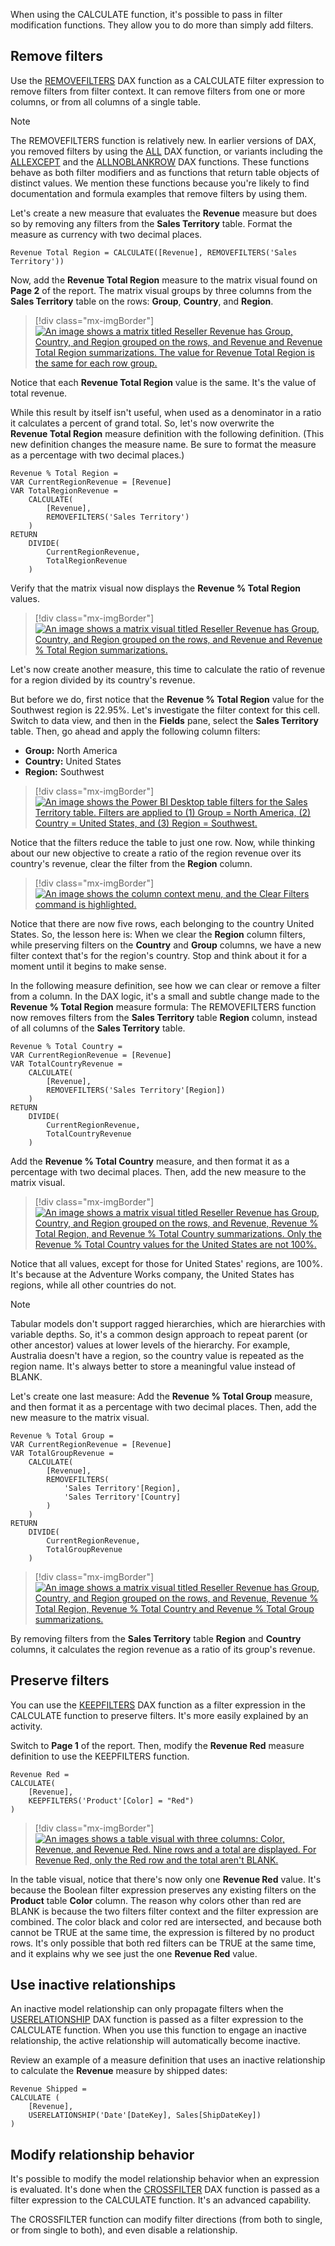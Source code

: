 When using the CALCULATE function, it's possible to pass in filter modification functions. They allow you to do more than simply add filters.

## Remove filters

Use the [REMOVEFILTERS](https://docs.microsoft.com/dax/removefilters-function-dax/?azure-portal=true) DAX function as a CALCULATE filter expression to remove filters from filter context. It can remove filters from one or more columns, or from all columns of a single table.

> [!NOTE]
> The REMOVEFILTERS function is relatively new. In earlier versions of DAX, you removed filters by using the [ALL](https://docs.microsoft.com/dax/all-function-dax/?azure-portal=true) DAX function, or variants including the [ALLEXCEPT](https://docs.microsoft.com/dax/allexcept-function-dax/?azure-portal=true) and the [ALLNOBLANKROW](https://docs.microsoft.com/dax/allnoblankrow-function-dax/?azure-portal=true) DAX functions. These functions behave as both filter modifiers and as functions that return table objects of distinct values. We mention these functions because you're likely to find documentation and formula examples that remove filters by using them.

Let's create a new measure that evaluates the **Revenue** measure but does so by removing any filters from the **Sales Territory** table. Format the measure as currency with two decimal places.

```dax
Revenue Total Region = CALCULATE([Revenue], REMOVEFILTERS('Sales Territory'))
```

Now, add the **Revenue Total Region** measure to the matrix visual found on **Page 2** of the report. The matrix visual groups by three columns from the **Sales Territory** table on the rows: **Group**, **Country**, and **Region**.

> [!div class="mx-imgBorder"]
> [![An image shows a matrix titled Reseller Revenue has Group, Country, and Region grouped on the rows, and Revenue and Revenue Total Region summarizations. The value for Revenue Total Region is the same for each row group.](../media/dax-matrix-sales-territory-revenue-1-ss.png)](../media/dax-matrix-sales-territory-revenue-1-ss.png#lightbox)

Notice that each **Revenue Total Region** value is the same. It's the value of total revenue.

While this result by itself isn't useful, when used as a denominator in a ratio it calculates a percent of grand total. So, let's now overwrite the **Revenue Total Region** measure definition with the following definition. (This new definition changes the measure name. Be sure to format the measure as a percentage with two decimal places.)

```dax
Revenue % Total Region =
VAR CurrentRegionRevenue = [Revenue]
VAR TotalRegionRevenue =
	CALCULATE(
		[Revenue],
		REMOVEFILTERS('Sales Territory')
	)
RETURN
	DIVIDE(
		CurrentRegionRevenue,
		TotalRegionRevenue
	)
```

Verify that the matrix visual now displays the **Revenue % Total Region** values.

> [!div class="mx-imgBorder"]
> [![An image shows a matrix visual titled Reseller Revenue has Group, Country, and Region grouped on the rows, and Revenue and Revenue % Total Region summarizations.](../media/dax-matrix-sales-territory-revenue-2-ss.png)](../media/dax-matrix-sales-territory-revenue-2-ss.png#lightbox)

Let's now create another measure, this time to calculate the ratio of revenue for a region divided by its country's revenue.

But before we do, first notice that the **Revenue % Total Region** value for the Southwest region is 22.95%. Let's investigate the filter context for this cell. Switch to data view, and then in the **Fields** pane, select the **Sales Territory** table. Then, go ahead and apply the following column filters:

- **Group:** North America
- **Country:** United States
- **Region:** Southwest

> [!div class="mx-imgBorder"]
> [![An image shows the Power BI Desktop table filters for the Sales Territory table. Filters are applied to (1) Group = North America, (2) Country = United States, and (3) Region = Southwest.](../media/dax-table-sales-territory-column-filters-ssm.png)](../media/dax-table-sales-territory-column-filters-ssm.png#lightbox)

Notice that the filters reduce the table to just one row. Now, while thinking about our new objective to create a ratio of the region revenue over its country's revenue, clear the filter from the **Region** column.

> [!div class="mx-imgBorder"]
> [![An image shows the column context menu, and the Clear Filters command is highlighted.](../media/dax-sales-territory-table-column-filters-clear-ssm.png)](../media/dax-sales-territory-table-column-filters-clear-ssm.png#lightbox)

Notice that there are now five rows, each belonging to the country United States. So, the lesson here is: When we clear the **Region** column filters, while preserving filters on the **Country** and **Group** columns, we have a new filter context that's for the region's country. Stop and think about it for a moment until it begins to make sense.

In the following measure definition, see how we can clear or remove a filter from a column. In the DAX logic, it's a small and subtle change made to the **Revenue % Total Region** measure formula: The REMOVEFILTERS function now removes filters from the **Sales Territory** table **Region** column, instead of all columns of the **Sales Territory** table.

```dax
Revenue % Total Country =
VAR CurrentRegionRevenue = [Revenue]
VAR TotalCountryRevenue =
	CALCULATE(
		[Revenue],
		REMOVEFILTERS('Sales Territory'[Region])
	)
RETURN
	DIVIDE(
		CurrentRegionRevenue,
		TotalCountryRevenue
	)
```

Add the **Revenue % Total Country** measure, and then format it as a percentage with two decimal places. Then, add the new measure to the matrix visual.

> [!div class="mx-imgBorder"]
> [![An image shows a matrix visual titled Reseller Revenue has Group, Country, and Region grouped on the rows, and Revenue, Revenue % Total Region, and Revenue % Total Country summarizations. Only the Revenue % Total Country values for the United States are not 100%.](../media/dax-matrix-sales-territory-revenue-3-ssm.png)](../media/dax-matrix-sales-territory-revenue-3-ssm.png#lightbox)

Notice that all values, except for those for United States' regions, are 100%. It's because at the Adventure Works company, the United States has regions, while all other countries do not.

> [!NOTE]
> Tabular models don't support ragged hierarchies, which are hierarchies with variable depths. So, it's a common design approach to repeat parent (or other ancestor) values at lower levels of the hierarchy. For example, Australia doesn't have a region, so the country value is repeated as the region name. It's always better to store a meaningful value instead of BLANK.

Let's create one last measure: Add the **Revenue % Total Group** measure, and then format it as a percentage with two decimal places. Then, add the new measure to the matrix visual.

```dax
Revenue % Total Group =
VAR CurrentRegionRevenue = [Revenue]
VAR TotalGroupRevenue =
	CALCULATE(
		[Revenue],
		REMOVEFILTERS(
			'Sales Territory'[Region],
			'Sales Territory'[Country]
		)
	)
RETURN
	DIVIDE(
		CurrentRegionRevenue,
		TotalGroupRevenue
	)
```

> [!div class="mx-imgBorder"]
> [![An image shows a matrix visual titled Reseller Revenue has Group, Country, and Region grouped on the rows, and Revenue, Revenue % Total Region, Revenue % Total Country and Revenue % Total Group summarizations.](../media/dax-matrix-sales-territory-revenue-4-ss.png)](../media/dax-matrix-sales-territory-revenue-4-ss.png#lightbox)

By removing filters from the **Sales Territory** table **Region** and **Country** columns, it calculates the region revenue as a ratio of its group's revenue.

## Preserve filters

You can use the [KEEPFILTERS](https://docs.microsoft.com/dax/keepfilters-function-dax/?azure-portal=true) DAX function as a filter expression in the CALCULATE function to preserve filters. It's more easily explained by an activity.

Switch to **Page 1** of the report. Then, modify the **Revenue Red** measure definition to use the KEEPFILTERS function.

```dax
Revenue Red =
CALCULATE(
	[Revenue],
	KEEPFILTERS('Product'[Color] = "Red")
)
```

> [!div class="mx-imgBorder"]
> [![An images shows a table visual with three columns: Color, Revenue, and Revenue Red. Nine rows and a total are displayed. For Revenue Red, only the Red row and the total aren't BLANK.](../media/dax-table-color-revenue-red-keep-filters-ss.png)](../media/dax-table-color-revenue-red-keep-filters-ss.png#lightbox)

In the table visual, notice that there's now only one **Revenue Red** value. It's because the Boolean filter expression preserves any existing filters on the **Product** table **Color** column. The reason why colors other than red are BLANK is because the two filters filter context and the filter expression are combined. The color black and color red are intersected, and because both cannot be TRUE at the same time, the expression is filtered by no product rows. It's only possible that both red filters can be TRUE at the same time, and it explains why we see just the one **Revenue Red** value.

## Use inactive relationships

An inactive model relationship can only propagate filters when the [USERELATIONSHIP](https://docs.microsoft.com/dax/userelationship-function-dax/?azure-portal=true) DAX function is passed as a filter expression to the CALCULATE function. When you use this function to engage an inactive relationship, the active relationship will automatically become inactive.

Review an example of a measure definition that uses an inactive relationship to calculate the **Revenue** measure by shipped dates:

```dax
Revenue Shipped =
CALCULATE (
	[Revenue],
	USERELATIONSHIP('Date'[DateKey], Sales[ShipDateKey])
)
```

## Modify relationship behavior

It's possible to modify the model relationship behavior when an expression is evaluated. It's done when the [CROSSFILTER](https://docs.microsoft.com/dax/crossfilter-function-dax/?azure-portal=true) DAX function is passed as a filter expression to the CALCULATE function. It's an advanced capability.

The CROSSFILTER function can modify filter directions (from both to single, or from single to both), and even disable a relationship.
